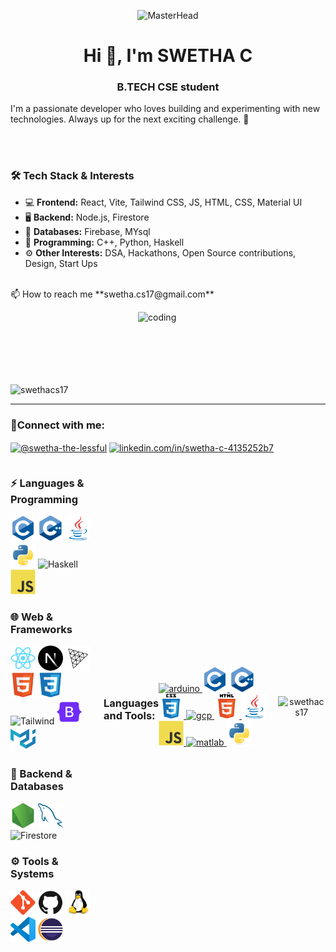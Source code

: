 <p align="center">
  <img src="https://wallpapercave.com/wp/wp2757890.gif" alt="MasterHead" height="300" ,width="300">
</p>
<h1 align="center">Hi 👋, I'm SWETHA C</h1>
<h3 align="center">B.TECH CSE student</h3>
I'm a passionate developer who loves building and experimenting with new technologies. Always up for the next exciting challenge. 🚀

<br> <br>

### 🛠️ Tech Stack & Interests

- 💻 **Frontend:** React, Vite, Tailwind CSS, JS, HTML, CSS, Material UI
- 🖥 **Backend:** Node.js, Firestore
- 📂 **Databases:** Firebase, MYsql
- 📜 **Programming:** C++, Python, Haskell
- ⚙️ **Other Interests:**  DSA, Hackathons, Open Source contributions, Design, Start Ups
<br><br>
<p>
 📫 How to reach me  **swetha.cs17@gmail.com**
</p>

<img align="right" alt="coding" width="300" src="https://www.google.com/logos/doodles/2017/celebrating-50-years-of-kids-coding-5745168905928704-2xa.gif">
<br><br><br><br><br><br>
<p align="left"> <img src="https://komarev.com/ghpvc/?username=swethacs17&label=Profile%20views&color=0e75b6&style=flat" alt="swethacs17" /> </p>

---

<h3 align="left">🔗Connect with me:</h3>
<p align="left">
<a href="https://codepen.io/@swetha-the-lessful" target="blank"><img align="center" src="https://raw.githubusercontent.com/rahuldkjain/github-profile-readme-generator/master/src/images/icons/Social/codepen.svg" alt="@swetha-the-lessful" height="30" width="40" /></a>
<a href="https://linkedin.com/in/linkedin.com/in/swetha-c-4135252b7" target="blank"><img align="center" src="https://raw.githubusercontent.com/rahuldkjain/github-profile-readme-generator/master/src/images/icons/Social/linked-in-alt.svg" alt="linkedin.com/in/swetha-c-4135252b7" height="30" width="40" /></a>
  <div align="center" style="display: flex; align-items: center; justify-content: space-between;">
  <div align="left">
    <h3>⚡ Languages & Programming</h3>
    <p>
      <img src="https://raw.githubusercontent.com/devicons/devicon/master/icons/c/c-original.svg" alt="C" width="40" height="40"/>
      <img src="https://raw.githubusercontent.com/devicons/devicon/master/icons/cplusplus/cplusplus-original.svg" alt="C++" width="40" height="40"/>
      <img src="https://raw.githubusercontent.com/devicons/devicon/master/icons/java/java-original.svg" alt="Java" width="40" height="40"/>
      <img src="https://raw.githubusercontent.com/devicons/devicon/master/icons/python/python-original.svg" alt="Python" width="40" height="40"/>
      <img src="https://upload.wikimedia.org/wikipedia/commons/1/1c/Haskell-Logo.svg" alt="Haskell" width="40" height="40"/>
      <img src="https://raw.githubusercontent.com/devicons/devicon/master/icons/javascript/javascript-original.svg" alt="JavaScript" width="40" height="40"/>
    </p>
    <h3>🌐 Web & Frameworks</h3>
    <p>
      <img src="https://raw.githubusercontent.com/devicons/devicon/master/icons/react/react-original.svg" alt="React" width="40" height="40"/>
      <img src="https://raw.githubusercontent.com/devicons/devicon/master/icons/nextjs/nextjs-original.svg" alt="Next.js" width="40" height="40"/>
      <img src="https://raw.githubusercontent.com/devicons/devicon/master/icons/threejs/threejs-original.svg" alt="Three.js" width="40" height="40"/>
      <img src="https://raw.githubusercontent.com/devicons/devicon/master/icons/html5/html5-original.svg" alt="HTML5" width="40" height="40"/>
      <img src="https://raw.githubusercontent.com/devicons/devicon/master/icons/css3/css3-original.svg" alt="CSS3" width="40" height="40"/>
      <img src="https://www.vectorlogo.zone/logos/tailwindcss/tailwindcss-icon.svg" alt="Tailwind" width="40" height="40"/>
      <img src="https://raw.githubusercontent.com/devicons/devicon/master/icons/bootstrap/bootstrap-plain.svg" alt="Bootstrap" width="40" height="40"/>
      <img src="https://raw.githubusercontent.com/devicons/devicon/master/icons/materialui/materialui-original.svg" alt="Material UI" width="40" height="40"/>
    </p>
    <h3>💾 Backend & Databases</h3>
    <p>
      <img src="https://raw.githubusercontent.com/devicons/devicon/master/icons/nodejs/nodejs-original.svg" alt="Node.js" width="40" height="40"/>
      <img src="https://raw.githubusercontent.com/devicons/devicon/master/icons/mysql/mysql-original.svg" alt="MySQL" width="40" height="40"/>
      <img src="https://firebase.google.com/downloads/brand-guidelines/PNG/logo-vertical.png" alt="Firestore" width="40" height="40"/>
    </p>
    <h3>⚙️ Tools & Systems</h3>
    <p>
      <img src="https://raw.githubusercontent.com/devicons/devicon/master/icons/git/git-original.svg" alt="Git" width="40" height="40"/>
      <img src="https://raw.githubusercontent.com/devicons/devicon/master/icons/github/github-original.svg" alt="GitHub" width="40" height="40"/>
      <img src="https://raw.githubusercontent.com/devicons/devicon/master/icons/linux/linux-original.svg" alt="Linux" width="40" height="40"/>
      <img src="https://raw.githubusercontent.com/devicons/devicon/master/icons/vscode/vscode-original.svg" alt="VS Code" width="40" height="40"/>
      <img src="https://raw.githubusercontent.com/devicons/devicon/master/icons/eclipse/eclipse-original.svg" alt="Eclipse" width="40" height="40"/>
    </p>
  </div>
</p>

<h3 align="left">Languages and Tools:</h3>
<p align="left"> <a href="https://www.arduino.cc/" target="_blank" rel="noreferrer"> <img src="https://cdn.worldvectorlogo.com/logos/arduino-1.svg" alt="arduino" width="40" height="40"/> </a> <a href="https://www.cprogramming.com/" target="_blank" rel="noreferrer"> <img src="https://raw.githubusercontent.com/devicons/devicon/master/icons/c/c-original.svg" alt="c" width="40" height="40"/> </a> <a href="https://www.w3schools.com/cpp/" target="_blank" rel="noreferrer"> <img src="https://raw.githubusercontent.com/devicons/devicon/master/icons/cplusplus/cplusplus-original.svg" alt="cplusplus" width="40" height="40"/> </a> <a href="https://www.w3schools.com/css/" target="_blank" rel="noreferrer"> <img src="https://raw.githubusercontent.com/devicons/devicon/master/icons/css3/css3-original-wordmark.svg" alt="css3" width="40" height="40"/> </a> <a href="https://cloud.google.com" target="_blank" rel="noreferrer"> <img src="https://www.vectorlogo.zone/logos/google_cloud/google_cloud-icon.svg" alt="gcp" width="40" height="40"/> </a> <a href="https://www.w3.org/html/" target="_blank" rel="noreferrer"> <img src="https://raw.githubusercontent.com/devicons/devicon/master/icons/html5/html5-original-wordmark.svg" alt="html5" width="40" height="40"/> </a> <a href="https://www.java.com" target="_blank" rel="noreferrer"> <img src="https://raw.githubusercontent.com/devicons/devicon/master/icons/java/java-original.svg" alt="java" width="40" height="40"/> </a> <a href="https://developer.mozilla.org/en-US/docs/Web/JavaScript" target="_blank" rel="noreferrer"> <img src="https://raw.githubusercontent.com/devicons/devicon/master/icons/javascript/javascript-original.svg" alt="javascript" width="40" height="40"/> </a> <a href="https://www.mathworks.com/" target="_blank" rel="noreferrer"> <img src="https://upload.wikimedia.org/wikipedia/commons/2/21/Matlab_Logo.png" alt="matlab" width="40" height="40"/> </a> <a href="https://www.photoshop.com/en" target="_blank" rel="noreferrer"> <img src="https://raw.githubusercontent.com/devicons/devicon/master/icons/python/python-original.svg" alt="python" width="40" height="40"/> </a> </p>
<br><br><br>
<p><img align="left" src="https://github-readme-stats.vercel.app/api/top-langs?username=swethacs17&show_icons=true&locale=en&layout=compact" alt="swethacs17" /></p>


